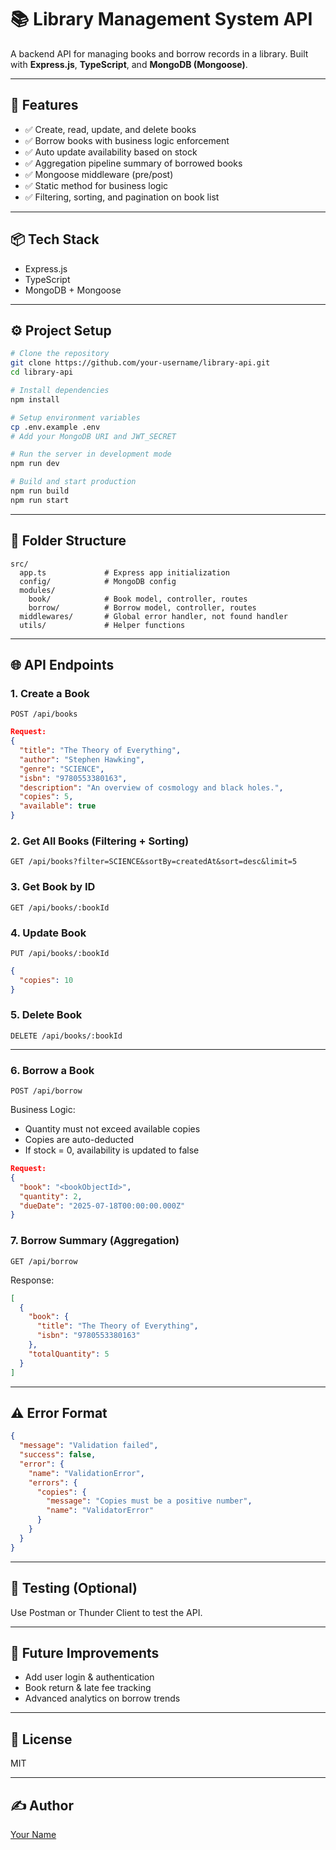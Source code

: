 # 📚 Library Management System API

A backend API for managing books and borrow records in a library. Built with **Express.js**, **TypeScript**, and **MongoDB (Mongoose)**.

---

## 🚀 Features

* ✅ Create, read, update, and delete books
* ✅ Borrow books with business logic enforcement
* ✅ Auto update availability based on stock
* ✅ Aggregation pipeline summary of borrowed books
* ✅ Mongoose middleware (pre/post)
* ✅ Static method for business logic
* ✅ Filtering, sorting, and pagination on book list

---

## 📦 Tech Stack

* Express.js
* TypeScript
* MongoDB + Mongoose

---

## ⚙️ Project Setup

```bash
# Clone the repository
git clone https://github.com/your-username/library-api.git
cd library-api

# Install dependencies
npm install

# Setup environment variables
cp .env.example .env
# Add your MongoDB URI and JWT_SECRET

# Run the server in development mode
npm run dev

# Build and start production
npm run build
npm run start
```

---

## 📁 Folder Structure

```
src/
  app.ts             # Express app initialization
  config/            # MongoDB config
  modules/
    book/            # Book model, controller, routes
    borrow/          # Borrow model, controller, routes
  middlewares/       # Global error handler, not found handler
  utils/             # Helper functions
```

---

## 🌐 API Endpoints

### 1. Create a Book

`POST /api/books`

```json
Request:
{
  "title": "The Theory of Everything",
  "author": "Stephen Hawking",
  "genre": "SCIENCE",
  "isbn": "9780553380163",
  "description": "An overview of cosmology and black holes.",
  "copies": 5,
  "available": true
}
```

### 2. Get All Books (Filtering + Sorting)

`GET /api/books?filter=SCIENCE&sortBy=createdAt&sort=desc&limit=5`

### 3. Get Book by ID

`GET /api/books/:bookId`

### 4. Update Book

`PUT /api/books/:bookId`

```json
{
  "copies": 10
}
```

### 5. Delete Book

`DELETE /api/books/:bookId`

---

### 6. Borrow a Book

`POST /api/borrow`

Business Logic:

* Quantity must not exceed available copies
* Copies are auto-deducted
* If stock = 0, availability is updated to false

```json
Request:
{
  "book": "<bookObjectId>",
  "quantity": 2,
  "dueDate": "2025-07-18T00:00:00.000Z"
}
```

### 7. Borrow Summary (Aggregation)

`GET /api/borrow`

Response:

```json
[
  {
    "book": {
      "title": "The Theory of Everything",
      "isbn": "9780553380163"
    },
    "totalQuantity": 5
  }
]
```

---

## ⚠️ Error Format

```json
{
  "message": "Validation failed",
  "success": false,
  "error": {
    "name": "ValidationError",
    "errors": {
      "copies": {
        "message": "Copies must be a positive number",
        "name": "ValidatorError"
      }
    }
  }
}
```

---

## 🧪 Testing (Optional)

Use Postman or Thunder Client to test the API.

---

## 🧠 Future Improvements

* Add user login & authentication
* Book return & late fee tracking
* Advanced analytics on borrow trends

---

## 📄 License

MIT

---

## ✍️ Author

[Your Name](https://github.com/your-username)
